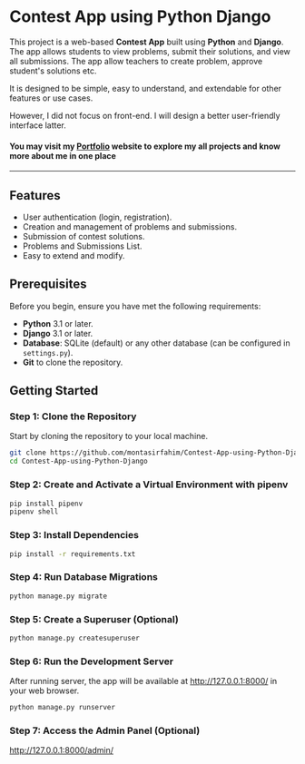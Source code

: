 # Contest App using Python Django

This project is a web-based **Contest App** built using **Python** and **Django**. The app allows students to view problems, submit their solutions, and view all submissions. 
The app allow teachers to create problem, approve student's solutions etc.

It is designed to be simple, easy to understand, and extendable for other features or use cases.

However, I did not focus on front-end. I will design a better user-friendly interface latter.

#### You may visit my [Portfolio](https://montasirfahim.github.io/Portfolio/) website to explore my all projects and know more about me in one place 

---
## Features
- User authentication (login, registration).
- Creation and management of problems and submissions.
- Submission of contest solutions.
- Problems and Submissions List.
- Easy to extend and modify.


## Prerequisites

Before you begin, ensure you have met the following requirements:

- **Python** 3.1 or later.
- **Django** 3.1 or later.
- **Database**: SQLite (default) or any other database (can be configured in `settings.py`).
- **Git** to clone the repository.


## Getting Started

### Step 1: Clone the Repository

Start by cloning the repository to your local machine.

```bash
git clone https://github.com/montasirfahim/Contest-App-using-Python-Django.git
cd Contest-App-using-Python-Django
```
### Step 2: Create and Activate a Virtual Environment with pipenv 
```bash
pip install pipenv
pipenv shell
```

### Step 3: Install Dependencies
```bash
pip install -r requirements.txt
```
### Step 4: Run Database Migrations
```bash
python manage.py migrate
```
### Step 5: Create a Superuser (Optional)
```bash
python manage.py createsuperuser
```

### Step 6: Run the Development Server
After running server, the app will be available at http://127.0.0.1:8000/ in your web browser.
```bash
python manage.py runserver
```
### Step 7: Access the Admin Panel (Optional)
http://127.0.0.1:8000/admin/
